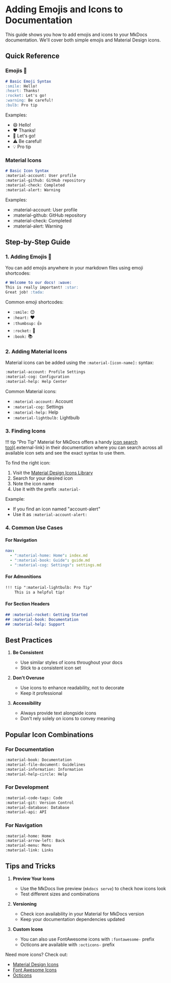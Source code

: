# Adding Emojis and Icons to Documentation

This guide shows you how to add emojis and icons to your MkDocs documentation. We'll cover both simple emojis and Material Design icons.

## Quick Reference

### Emojis 🎯
```markdown
# Basic Emoji Syntax
:smile: Hello!
:heart: Thanks!
:rocket: Let's go!
:warning: Be careful!
:bulb: Pro tip
```
Examples:

- :smile: Hello!
- :heart: Thanks!
- :rocket: Let's go!
- :warning: Be careful!
- :bulb: Pro tip


### Material Icons
```markdown
# Basic Icon Syntax
:material-account: User profile
:material-github: GitHub repository
:material-check: Completed
:material-alert: Warning
```

Examples:

- :material-account: User profile
- :material-github: GitHub repository
- :material-check: Completed
- :material-alert: Warning

## Step-by-Step Guide

### 1. Adding Emojis 🎈

You can add emojis anywhere in your markdown files using emoji shortcodes:

```markdown
# Welcome to our docs! :wave:
This is really important! :star:
Great job! :tada:
```

Common emoji shortcodes:

- `:smile:` 😊
- `:heart:` ❤️
- `:thumbsup:` 👍
- `:rocket:` 🚀
- `:book:` 📚

### 2. Adding Material Icons

Material icons can be added using the `:material-[icon-name]:` syntax:

```markdown
:material-account: Profile Settings
:material-cog: Configuration
:material-help: Help Center
```

Common Material icons:

- `:material-account:` Account
- `:material-cog:` Settings
- `:material-help:` Help
- `:material-lightbulb:` Lightbulb

### 3. Finding Icons

!!! tip "Pro Tip"
    Material for MkDocs offers a handy [icon search tool](https://squidfunk.github.io/mkdocs-material/reference/icons-emojis/#search){.external-link} in their documentation where you can search across all available icon sets and see the exact syntax to use them.

To find the right icon:

1. Visit the [Material Design Icons Library](https://pictogrammers.com/library/mdi/)
2. Search for your desired icon
3. Note the icon name
4. Use it with the prefix `:material-`

Example:
- If you find an icon named "account-alert"
- Use it as `:material-account-alert:`

### 4. Common Use Cases

#### For Navigation
```yaml
nav:
  - ":material-home: Home": index.md
  - ":material-book: Guide": guide.md
  - ":material-cog: Settings": settings.md
```

#### For Admonitions
```markdown
!!! tip ":material-lightbulb: Pro Tip"
    This is a helpful tip!
```

#### For Section Headers
```markdown
## :material-rocket: Getting Started
## :material-book: Documentation
## :material-help: Support
```

## Best Practices

1. **Be Consistent**
   - Use similar styles of icons throughout your docs
   - Stick to a consistent icon set

2. **Don't Overuse**
   - Use icons to enhance readability, not to decorate
   - Keep it professional

3. **Accessibility**
   - Always provide text alongside icons
   - Don't rely solely on icons to convey meaning

## Popular Icon Combinations

### For Documentation
```markdown
:material-book: Documentation
:material-file-document: Guidelines
:material-information: Information
:material-help-circle: Help
```

### For Development
```markdown
:material-code-tags: Code
:material-git: Version Control
:material-database: Database
:material-api: API
```

### For Navigation
```markdown
:material-home: Home
:material-arrow-left: Back
:material-menu: Menu
:material-link: Links
```

## Tips and Tricks

1. **Preview Your Icons**
   - Use the MkDocs live preview (`mkdocs serve`) to check how icons look
   - Test different sizes and combinations

2. **Versioning**
   - Check icon availability in your Material for MkDocs version
   - Keep your documentation dependencies updated

3. **Custom Icons**
   - You can also use FontAwesome icons with `:fontawesome-` prefix
   - Octicons are available with `:octicons-` prefix

Need more icons? Check out:
- [Material Design Icons](https://pictogrammers.com/library/mdi/)
- [Font Awesome Icons](https://fontawesome.com/icons)
- [Octicons](https://primer.style/octicons/)